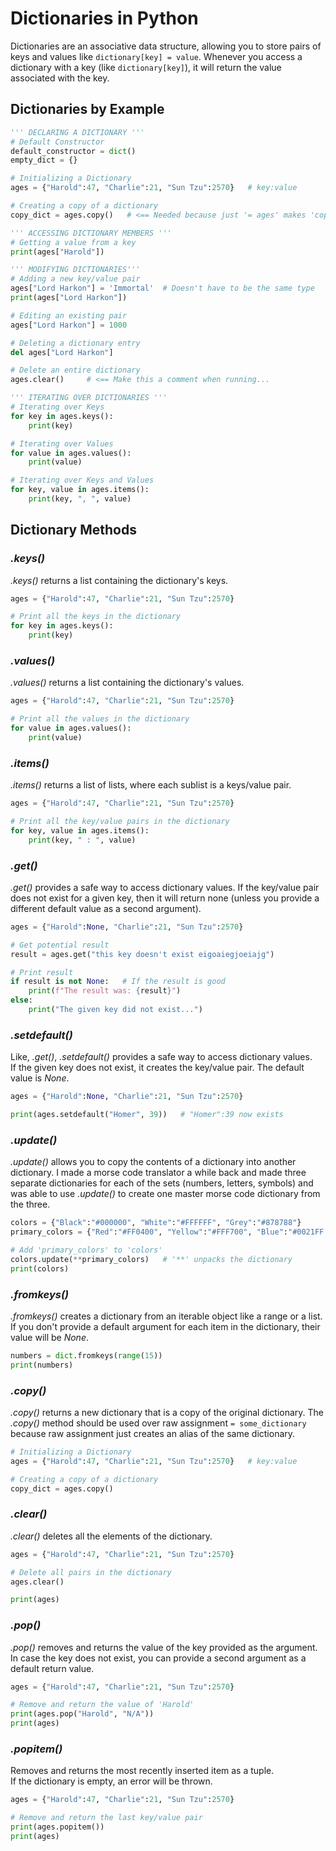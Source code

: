 # Dictionaries in Python
Dictionaries are an associative data structure, allowing you to store pairs of keys and values like `dictionary[key] = value`. Whenever you access a dictionary with a key (like `dictionary[key]`), it will
return the value associated with the key.

## Dictionaries by Example

```Python
''' DECLARING A DICTIONARY '''
# Default Constructor
default_constructor = dict()
empty_dict = {}

# Initializing a Dictionary
ages = {"Harold":47, "Charlie":21, "Sun Tzu":2570}   # key:value

# Creating a copy of a dictionary
copy_dict = ages.copy()   # <== Needed because just '= ages' makes 'copy_dict' an alias of 'ages'

''' ACCESSING DICTIONARY MEMBERS '''
# Getting a value from a key
print(ages["Harold"])

''' MODIFYING DICTIONARIES'''
# Adding a new key/value pair
ages["Lord Harkon"] = 'Immortal'  # Doesn't have to be the same type
print(ages["Lord Harkon"])

# Editing an existing pair
ages["Lord Harkon"] = 1000

# Deleting a dictionary entry
del ages["Lord Harkon"]

# Delete an entire dictionary
ages.clear()     # <== Make this a comment when running...

''' ITERATING OVER DICTIONARIES '''
# Iterating over Keys
for key in ages.keys():
    print(key)

# Iterating over Values
for value in ages.values():
    print(value)

# Iterating over Keys and Values
for key, value in ages.items():
    print(key, ", ", value)
```

## Dictionary Methods

### _.keys()_
_.keys()_ returns a list containing the dictionary's keys.

```Python
ages = {"Harold":47, "Charlie":21, "Sun Tzu":2570} 

# Print all the keys in the dictionary
for key in ages.keys():
    print(key)
```

### _.values()_
_.values()_ returns a list containing the dictionary's values.

```Python
ages = {"Harold":47, "Charlie":21, "Sun Tzu":2570} 

# Print all the values in the dictionary
for value in ages.values():
    print(value)
```

### _.items()_
_.items()_ returns a list of lists, where each sublist is a keys/value pair.

```Python
ages = {"Harold":47, "Charlie":21, "Sun Tzu":2570} 

# Print all the key/value pairs in the dictionary
for key, value in ages.items():
    print(key, " : ", value)
```

### _.get()_
_.get()_ provides a safe way to access dictionary values. If the key/value pair does not exist for a given key, then
it will return none (unless you provide a different default value as a second argument).

```Python
ages = {"Harold":None, "Charlie":21, "Sun Tzu":2570} 

# Get potential result
result = ages.get("this key doesn't exist eigoaiegjoeiajg")

# Print result
if result is not None:   # If the result is good
    print(f"The result was: {result}")
else:
    print("The given key did not exist...")
```

### _.setdefault()_
Like, _.get()_, _.setdefault()_ provides a safe way to access dictionary values. <br />
If the given key does not exist, it creates the key/value pair. The default value is _None_.

```Python
ages = {"Harold":None, "Charlie":21, "Sun Tzu":2570} 

print(ages.setdefault("Homer", 39))   # "Homer":39 now exists
```

### _.update()_
_.update()_ allows you to copy the contents of a dictionary into another dictionary.
I made a morse code translator a while back and made three separate dictionaries for each of the sets (numbers, letters, symbols) and was able to use _.update()_
to create one master morse code dictionary from the three.

```Python
colors = {"Black":"#000000", "White":"#FFFFFF", "Grey":"#878788"}
primary_colors = {"Red":"#FF0400", "Yellow":"#FFF700", "Blue":"#0021FF "}

# Add 'primary_colors' to 'colors'
colors.update(**primary_colors)   # '**' unpacks the dictionary
print(colors)
```

### _.fromkeys()_
_.fromkeys()_ creates a dictionary from an iterable object like a range or a list. <br />
If you don't provide a default argument for each item in the dictionary, their value will be _None_.

```Python
numbers = dict.fromkeys(range(15))
print(numbers)
```

### _.copy()_
_.copy()_ returns a new dictionary that is a copy of the original dictionary.
The _.copy()_ method should be used over raw assignment `= some_dictionary` because raw assignment just creates an alias of the same dictionary.

```Python
# Initializing a Dictionary
ages = {"Harold":47, "Charlie":21, "Sun Tzu":2570}   # key:value

# Creating a copy of a dictionary
copy_dict = ages.copy()
```

### _.clear()_
_.clear()_ deletes all the elements of the dictionary.

```Python
ages = {"Harold":47, "Charlie":21, "Sun Tzu":2570} 

# Delete all pairs in the dictionary
ages.clear()

print(ages)
```

### _.pop()_
_.pop()_ removes and returns the value of the key provided as the argument. <br />
In case the key does not exist, you can provide a second argument as a default return value.

```Python
ages = {"Harold":47, "Charlie":21, "Sun Tzu":2570} 

# Remove and return the value of 'Harold'
print(ages.pop("Harold", "N/A"))
print(ages)
```

### _.popitem()_
Removes and returns the most recently inserted item as a tuple. <br />
If the dictionary is empty, an error will be thrown.

```Python
ages = {"Harold":47, "Charlie":21, "Sun Tzu":2570} 

# Remove and return the last key/value pair
print(ages.popitem())
print(ages)
```

